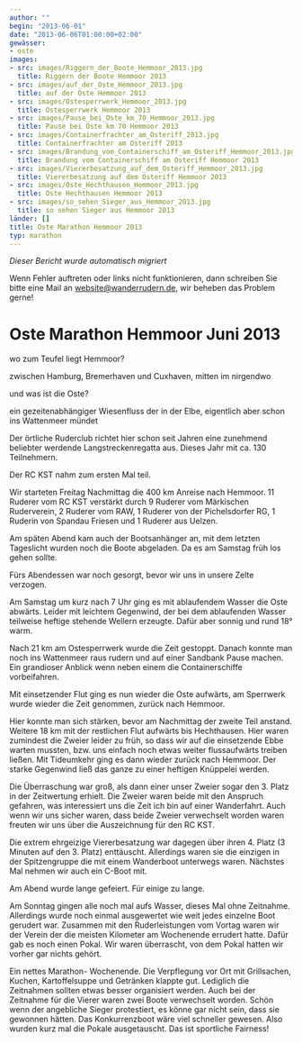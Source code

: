 ```yaml
---
author: ""
begin: "2013-06-01"
date: "2013-06-06T01:00:00+02:00"
gewässer:
- oste
images:
- src: images/Riggern_der_Boote_Hemmoor_2013.jpg
  title: Riggern der Boote Hemmoor 2013
- src: images/auf_der_Oste_Hemmoor_2013.jpg
  title: auf der Oste Hemmoor 2013
- src: images/Ostesperrwerk_Hemmoor_2013.jpg
  title: Ostesperrwerk Hemmoor 2013
- src: images/Pause_bei_Oste_km_70_Hemmoor_2013.jpg
  title: Pause bei Oste km 70 Hemmoor 2013
- src: images/Containerfrachter_am_Osteriff_2013.jpg
  title: Containerfrachter am Osteriff 2013
- src: images/Brandung_vom_Containerschiff_am_Osteriff_Hemmoor_2013.jpg
  title: Brandung vom Containerschiff am Osteriff Hemmoor 2013
- src: images/Viererbesatzung_auf_dem_Osteriff_Hemmoor_2013.jpg
  title: Viererbesatzung auf dem Osteriff Hemmoor 2013
- src: images/Oste_Hechthausen_Hemmoor_2013.jpg
  title: Oste Hechthausen Hemmoor 2013
- src: images/so_sehen_Sieger_aus_Hemmoor_2013.jpg
  title: so sehen Sieger aus Hemmoor 2013
länder: []
title: Oste Marathon Hemmoor 2013
typ: marathon
---
```



*Dieser Bericht wurde automatisch migriert*

Wenn Fehler auftreten oder links nicht funktionieren, dann schreiben Sie bitte eine Mail an website@wanderrudern.de, wir beheben das Problem gerne!



# Oste Marathon Hemmoor Juni 2013


wo zum Teufel liegt Hemmoor?

zwischen Hamburg, Bremerhaven und Cuxhaven, mitten im nirgendwo

und was ist die Oste?

ein gezeitenabhängiger Wiesenfluss der in der Elbe, eigentlich aber schon ins Wattenmeer mündet

Der örtliche Ruderclub richtet hier schon seit Jahren eine zunehmend beliebter werdende Langstreckenregatta aus. Dieses Jahr mit ca. 130 Teilnehmern.

Der RC KST nahm zum ersten Mal teil.

Wir starteten Freitag Nachmittag die 400 km Anreise nach Hemmoor. 11 Ruderer vom RC KST verstärkt durch 9 Ruderer vom Märkischen Ruderverein, 2 Ruderer vom RAW, 1 Ruderer von der Pichelsdorfer RG, 1 Ruderin von Spandau Friesen und 1 Ruderer aus Uelzen.

Am späten Abend kam auch der Bootsanhänger an, mit dem letzten Tageslicht wurden noch die Boote abgeladen. Da es am Samstag früh los gehen sollte.

Fürs Abendessen war noch gesorgt, bevor wir uns in unsere Zelte verzogen.

Am Samstag um kurz nach 7 Uhr ging es mit ablaufendem Wasser die Oste abwärts. Leider mit leichtem Gegenwind, der bei dem ablaufenden Wasser teilweise heftige stehende Wellern erzeugte. Dafür aber sonnig und rund 18° warm.

Nach 21 km am Ostesperrwerk wurde die Zeit gestoppt. Danach konnte man noch ins Wattenmeer raus rudern und auf einer Sandbank Pause machen. Ein grandioser Anblick wenn neben einem die Containerschiffe vorbeifahren.

Mit einsetzender Flut ging es nun wieder die Oste aufwärts, am Sperrwerk wurde wieder die Zeit genommen, zurück nach Hemmoor.

Hier konnte man sich stärken, bevor am Nachmittag der zweite Teil anstand. Weitere 18 km mit der restlichen Flut aufwärts bis Hechthausen. Hier waren zumindest die Zweier leider zu früh, so dass wir auf die einsetzende Ebbe warten mussten, bzw. uns einfach noch etwas weiter flussaufwärts treiben ließen. Mit Tideumkehr ging es dann wieder zurück nach Hemmoor. Der starke Gegenwind ließ das ganze zu einer heftigen Knüppelei werden.

Die Überraschung war groß, als dann einer unser Zweier sogar den 3. Platz in der Zeitwertung erhielt. Die Zweier waren beide mit den Anspruch gefahren, was interessiert uns die Zeit ich bin auf einer Wanderfahrt. Auch wenn wir uns sicher waren, dass beide Zweier verwechselt worden waren freuten wir uns über die Auszeichnung für den RC KST.

Die extrem ehrgeizige Viererbesatzung war dagegen über ihren 4. Platz (3 Minuten auf den 3. Platz) enttäuscht. Allerdings waren sie die einzigen in der Spitzengruppe die mit einem Wanderboot unterwegs waren. Nächstes Mal nehmen wir auch ein C-Boot mit.

Am Abend wurde lange gefeiert. Für einige zu lange.

Am Sonntag gingen alle noch mal aufs Wasser, dieses Mal ohne Zeitnahme. Allerdings wurde noch einmal ausgewertet wie weit jedes einzelne Boot gerudert war. Zusammen mit den Ruderleistungen vom Vortag waren wir der Verein der die meisten Kilometer am Wochenende errudert hatte. Dafür gab es noch einen Pokal. Wir waren überrascht, von dem Pokal hatten wir vorher gar nichts gehört.

Ein nettes Marathon- Wochenende. Die Verpflegung vor Ort mit Grillsachen, Kuchen, Kartoffelsuppe und Getränken klappte gut. Lediglich die Zeitnahmen sollten etwas besser organisiert werden. Auch bei der Zeitnahme für die Vierer waren zwei Boote verwechselt worden. Schön wenn der angebliche Sieger protestiert, es könne gar nicht sein, dass sie gewonnen hätten. Das Konkurrenzboot wäre viel schneller gewesen. Also wurden kurz mal die Pokale ausgetauscht. Das ist sportliche Fairness!